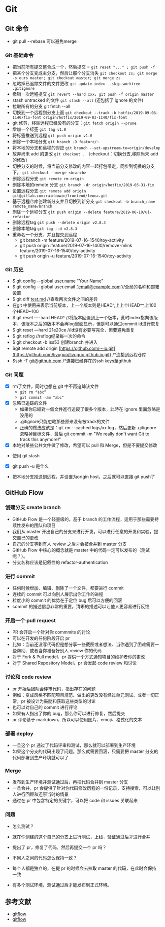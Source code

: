 # Git

## Git 命令

- git pull --rebase 可以避免merge
### Git 基础命令

- 把当前所有提交整合成一个，然后提交 = `git reset "..." ; git push -f`
- 把某个分支变成主分支，然后让那个分支消失 `git checkout zs; git merge -s ours master; git checkout master; git merge zs`
- 忽略掉已追踪文件的文件更改 `git update-index --skip-worktree .gitignore`
- 撤销一次远程提交 `git revert --hard xxx; git push -f origin master`
- stash untracked 的文件 `git stash --all` (还包括了 ignore 的文件)
- 拉取所有的分支 git fetch --all
- 切换到一个远程到分支上面 `git checkout --track -b hotfix/2019-09-03-1140/fix-font origin/hotfix/2019-09-03-1140/fix-font`
- git 修剪，移除远程已经没有的分支：`git fetch origin --prune`
- 增加一个标签 `git tag v1.0`
- 将标签推送到远程 `git push origin v1.0`
- 删除一个本地分支 `git branch -D feature/~`
- 将本地的分支和远程的对应 `git branch --set-upstream-to=origin/develop`
- 放弃尚未 add 的更改 `git checkout .` （checkout：切换分支,移除尚未 add 的修改）
- 切换分支的时候，将当前分支修改的内容一起打包带走，同步到切换的分支下。 `git checkout --merge <branch>`
- 删除远程分支 `git remote rm origin`
- 删除本地的remote 分支 `git branch -dr origin/hotfix/2019-05-31-fix`
- 设置远程分支 `git remote add origin git@gitlab.com:rainbowin/frontend/leona.git`
- 基于远程仓库创建新分支并且切换到新分支 `git checkout -b branch_name remote_name/branch`
- 删除一个远程分支 `git push origin --delete feature/2019-06-10/ui-refactor`
- 删除远程tag `git push --delete origin v2.8.3`
- 删除本地tag `git tag --d v2.8.3`
- 重命名一个分支、并且提交到远程
    - git branch -m feature/2019-07-16-1540/toy-activity
    - git push origin :feature/2019-07-16-1400/remove-mlink feature/2019-07-16-1540/toy-activity
    - git push origin -u feature/2019-07-16-1540/toy-activity

### Git 历史

- $ git config --global [user.name](http://user.name/) "Your Name”
- $ git config --global user.email ["email@example.com](mailto:%22email@example.com)”//全局的名称和邮箱设置
- $ git diff [test.md](http://test.md/) //查看两次文件之间的差异
- 在git 中使用<HEAD>来表示当前版本，上一个版本则是HEAD^,上上个HEAD^^,上100个HEAD~100
- $ git reset —-hard HEAD^ //将版本回退到上一个版本，此时index指向该版本，该版本之后的版本不会再log里面显示，但是可以通过commit id进行恢复
- $ git reset —hard 21e20ce //id没有必要写完全，但要避免重复
- $ git reflog //reflog纪录每一次的命令
- $ git checkout -b iss53 创建branch 并进入
- $git remote add origin [https://github.com/～io.git](https://github.com/liyuguo/liyuguo.github.io.git) /*连接到远程仓库
- $ssh -T [git@github.com](mailto:git@github.com)	/*连接已经存在的ssh keys至github

### Git 问题

- [x]  rm了文件，同时也想在 git 中不再追踪该文件
    - `git rm “abc”`
    - `git commit -am "abc"`
- [x]  忽略已追踪的文件
    - 如果你已經對一個文件進行追蹤了很多个版本，此時在 ignore 里面忽略是没用的
    - .gitignore只能忽略那些原来没有被track的文件
    - 正确的做法应该是：git rm --cached logs/xx.log，然后更新 .gitignore 忽略掉目标文件，最后 git commit -m "We really don't want Git to track this anymore!"
- [x]  本地对某些公共文件做了修改，希望可以 pull 和 Merge，但是不要提交修改
  - 使用 git stash
- [x]  git push -u 是什么
  - 把本地分支推送到远程，并设置为origin host，之后就可以直接 git push了

## GitHub Flow

### 创建分支 create branch

- GitHub Flow 是一个轻量级的，基于 branch 的工作流程，适用于那些需要持续性发布的团队和项目
- 我们从 master 开出自己的分支来进行开发，可以进行任意的开发和实验，提交自己的更改
- 自己的分支等到有人 review 之后才会被合并到 master 分支
- GitHub Flow 中核心的概念就是 master 中的代码一定可以发布的（测试呢？）。
- 分支名称应该是记叙性的 refactor-authentication

### 进行 commit

- 任何时候增加、编辑、删除了一个文件，都要进行 commit
- 连续的 commit 可以向别人展示出你工作的进程
- 粒度小的 commit 的优势在于定位 bug 后可以方便的回滚
- commit 的描述信息非常的重要，清晰的描述可以让他人更容易进行反馈

### 开启一个 pull request

- PR 会开启一个针对你 commmits 的讨论
- 可以在开发的任何阶段开启 pr
- 比如：当前还没写代码但是想分享一些截图或者想法、当你遇到了困难需要一些帮助、或者当你准备好别人 review 你的代码
- 对于 Fork & Pull model，pr 提供一个方式通知项目的维护者你的更改
- 对于 Shared Repository Model，pr 会发起 code review 和讨论

### 讨论和 code review 

- pr 开始后团队会评审代码，指出存在的问题
- 例如：变成风格不匹配项目规范、做出的更改没有经过单元测试、或者一切正常，pr 被设计为鼓励和获取这些类型的讨论
- 也可以对自己的 commit 进行评论
- 如果有人指出了你的 bug，那么你可以进行修复，然后提交
- pr 评论基于 markdown，所以可以使用图片、emoji、格式化的文本

### 部署 deploy

- 一旦这个 pr 通过了代码评审和测试，那么就可以部署到生产环境
- 如果这个分支的代码出现了问题，那么就需要回滚，只需要把 master 分支的代码部署到生产环境就可以了

### Merge

- 发布到生产环境并测试通过后，再把代码合并到 master 分支
- 一旦合并，pr 会提供了针对你代码修改历程的一份记录，支持搜索，可以让别人进行回顾和还原当时的情景
- 通过在 pr 中包含特定的关键字，可以把 code 和 issues 关联起来


### 问题

- 怎么测试？
 - 就在你创建的这个自己的分支上进行测试，上线，验证通过后才进行合并

- 提出了 pr，修复了代码，然后再提交一个 pr 吗？

- 不同人之间的代码怎么保持一致？
 - 每个人都是独立的，在提 pr 的时候会去拉取 master 的代码，在此时会保持一致

- 有多个测试环境，测试通过后才能发布到正式环境。

## 参考文献

- [gitflow](https://www.git-tower.com/learn/git/ebook/cn/command-line/advanced-topics/git-flow)
- [gitflow](https://danielkummer.github.io/git-flow-cheatsheet/index.zh_CN.html)